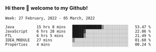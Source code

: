 ### Hi there 👋 welcome to my Github! 

<!--START_SECTION:waka-->
```text
Week: 27 February, 2022 - 05 March, 2022

Java          15 hrs 8 mins   █████████████▒░░░░░░░░░░░   53.47 % 
JavaScript    6 hrs 28 mins   █████▓░░░░░░░░░░░░░░░░░░░   22.86 % 
FTL           6 hrs 5 mins    █████▒░░░░░░░░░░░░░░░░░░░   21.49 % 
IDEA_MODULE   27 mins         ▒░░░░░░░░░░░░░░░░░░░░░░░░   01.60 % 
Properties    4 mins          ░░░░░░░░░░░░░░░░░░░░░░░░░   00.24 % 
```
<!--END_SECTION:waka-->
